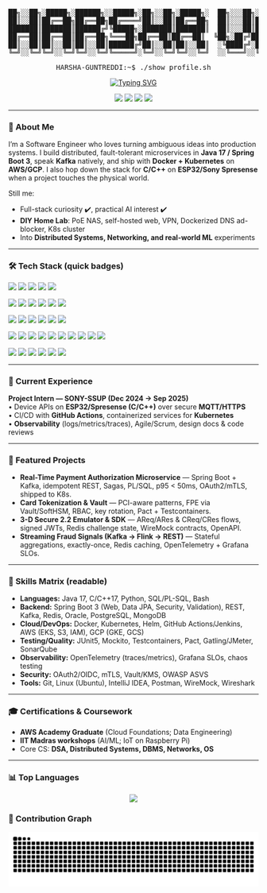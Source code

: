 <div align="center">
<pre>
██╗░░██╗░█████╗░██████╗░░█████╗░██╗░░██╗░█████╗░  ██╗░░░██╗░█████╗░██████╗░██████╗░██╗░░██╗░█████╗░███╗░██╗
██║░░██║██╔══██╗██╔══██╗██╔════╝██║░░██║██╔══██╗  ██║░░░██║██╔══██╗██╔══██╗██╔══██╗██║░░██║██╔══██╗████╗██║
███████║███████║██████╔╝╚█████╗░███████║███████║  ██║░░░██║███████║██████╔╝██║░░██║███████║███████║██╔████║
██╔══██║██╔══██║██╔══██╗╚═══██╗██╔══██║██╔══██║  ╚██╗░██╔╝██╔══██║██╔══██╗██║░░██║██╔══██║██╔══██║██║╚███║
██║░░██║██║░░██║██║░░██║██████╔╝██║░░██║██║░░██║  ░╚████╔╝░██║░░██║██║░░██║██╔══██╗██║░░██║██║░░██║██║░╚██║
╚═╝░░╚═╝╚═╝░░╚═╝╚═╝░░╚═╝╚═════╝░╚═╝░░╚═╝╚═╝░░╚═╝  ░░╚═══╝░░╚═╝░░╚═╝╚═╝░░╚═╝██████╔╝╚═╝░░╚═╝╚═╝░░╚═╝╚═╝░░╚═╝
</pre>

<pre>HARSHA-GUNTREDDI:~$ ./show_profile.sh</pre>

<a href="https://github.com/HarshaGuntreddi">
  <img src="https://readme-typing-svg.herokuapp.com?font=Fira+Code&size=22&pause=1000&color=39FF14&center=true&width=580&lines=Welcome+to+my+Profile...;Backend+Engineer+(Java+17%2FSpring+Boot+3);Distributed+Systems+%26+Streaming+(Kafka%2C+Flink);Home+Lab+%26+Networking+Enthusiast" alt="Typing SVG" />
</a>

<p align="center">
  <a href="https://github.com/HarshaGuntreddi" target="_blank"><img src="https://img.shields.io/badge/GitHub-100000?style=for-the-badge&logo=github&logoColor=white"></a>
  <a href="https://www.linkedin.com/in/harshaguntreddi/" target="_blank"><img src="https://img.shields.io/badge/LinkedIn-0077B5?style=for-the-badge&logo=linkedin&logoColor=white"></a>
  <a href="mailto:harshavguntreddi@gmail.com"><img src="https://img.shields.io/badge/Gmail-D14836?style=for-the-badge&logo=gmail&logoColor=white"></a>
  <a href="https://about-harsha.pages.dev" target="_blank"><img src="https://img.shields.io/badge/Portfolio-0d1117?style=for-the-badge&logo=vercel&logoColor=white"></a>
</p>
</div>

---

### 👋 About Me

I’m a Software Engineer who loves turning ambiguous ideas into production systems. I build distributed, fault-tolerant microservices in **Java 17 / Spring Boot 3**, speak **Kafka** natively, and ship with **Docker + Kubernetes** on **AWS/GCP**. I also hop down the stack for **C/C++** on **ESP32/Sony Spresense** when a project touches the physical world.

Still me:
- Full-stack curiosity ✔️, practical AI interest ✔️
- **DIY Home Lab**: PoE NAS, self-hosted web, VPN, Dockerized DNS ad-blocker, K8s cluster
- Into **Distributed Systems, Networking, and real-world ML** experiments

---

### 🛠️ Tech Stack (quick badges)

<!-- Languages -->
<p>
  <img src="https://img.shields.io/badge/Java_17-ED8B00?style=for-the-badge&logo=openjdk&logoColor=white">
  <img src="https://img.shields.io/badge/C/C%2B%2B-00599C?style=for-the-badge&logo=cplusplus&logoColor=white">
  <img src="https://img.shields.io/badge/Python-3776AB?style=for-the-badge&logo=python&logoColor=white">
  <img src="https://img.shields.io/badge/SQL%2FPLSQL-4479A1?style=for-the-badge&logo=oracle&logoColor=white">
  <img src="https://img.shields.io/badge/Bash-121011?style=for-the-badge&logo=gnu-bash&logoColor=white">
</p>

<!-- Backend & Data -->
<p>
  <img src="https://img.shields.io/badge/Spring_Boot_3-6DB33F?style=for-the-badge&logo=spring&logoColor=white">
  <img src="https://img.shields.io/badge/Kafka-231F20?style=for-the-badge&logo=apachekafka&logoColor=white">
  <img src="https://img.shields.io/badge/Redis-DC382D?style=for-the-badge&logo=redis&logoColor=white">
  <img src="https://img.shields.io/badge/Oracle-F80000?style=for-the-badge&logo=oracle&logoColor=white">
  <img src="https://img.shields.io/badge/PostgreSQL-316192?style=for-the-badge&logo=postgresql&logoColor=white">
  <img src="https://img.shields.io/badge/MongoDB-4ea94b?style=for-the-badge&logo=mongodb&logoColor=white">
</p>

<!-- Cloud & DevOps -->
<p>
  <img src="https://img.shields.io/badge/Docker-2496ED?style=for-the-badge&logo=docker&logoColor=white">
  <img src="https://img.shields.io/badge/Kubernetes-326CE5?style=for-the-badge&logo=kubernetes&logoColor=white">
  <img src="https://img.shields.io/badge/Helm-0F1689?style=for-the-badge&logo=helm&logoColor=white">
  <img src="https://img.shields.io/badge/GitHub_Actions-2671E5?style=for-the-badge&logo=githubactions&logoColor=white">
  <img src="https://img.shields.io/badge/AWS-FF9900?style=for-the-badge&logo=amazonaws&logoColor=white">
  <img src="https://img.shields.io/badge/GCP-4285F4?style=for-the-badge&logo=googlecloud&logoColor=white">
</p>

<!-- Quality, Observability & Security -->
<p>
  <img src="https://img.shields.io/badge/JUnit5-25A162?style=for-the-badge&logo=junit5&logoColor=white">
  <img src="https://img.shields.io/badge/Mockito-000000?style=for-the-badge&logo=java&logoColor=white">
  <img src="https://img.shields.io/badge/Testcontainers-0047BB?style=for-the-badge&logo=docker&logoColor=white">
  <img src="https://img.shields.io/badge/Gatling-FF9E2C?style=for-the-badge&logo=gatling&logoColor=white">
  <img src="https://img.shields.io/badge/OpenAPI-6BA539?style=for-the-badge&logo=openapiinitiative&logoColor=white">
  <img src="https://img.shields.io/badge/OpenTelemetry-000000?style=for-the-badge&logo=opentelemetry&logoColor=white">
  <img src="https://img.shields.io/badge/Grafana-F46800?style=for-the-badge&logo=grafana&logoColor=white">
  <img src="https://img.shields.io/badge/OAuth2%2FOIDC-2C3E50?style=for-the-badge&logo=auth0&logoColor=white">
  <img src="https://img.shields.io/badge/mTLS-2C3E50?style=for-the-badge&logo=letsencrypt&logoColor=white">
  <img src="https://img.shields.io/badge/Vault%2FKMS-000000?style=for-the-badge&logo=vault&logoColor=white">
</p>

<!-- Home Lab, Virtualization & Networking (kept from your original) -->
<p>
  <img src="https://img.shields.io/badge/Proxmox-E57000?style=for-the-badge&logo=proxmox&logoColor=white">
  <img src="https://img.shields.io/badge/TrueNAS-0095D5?style=for-the-badge&logo=truenas&logoColor=white">
  <img src="https://img.shields.io/badge/Ubiquiti-0192F5?style=for-the-badge&logo=ubiquiti&logoColor=white">
  <img src="https://img.shields.io/badge/Plex-E5A00D?style=for-the-badge&logo=plex&logoColor=white">
  <img src="https://img.shields.io/badge/Nginx-009639?style=for-the-badge&logo=nginx&logoColor=white">
  <img src="https://img.shields.io/badge/Raspberry%20Pi-A22846?style=for-the-badge&logo=raspberrypi&logoColor=white">
</p>

---

### 💼 Current Experience

**Project Intern — SONY-SSUP (Dec 2024 → Sep 2025)**  
• Device APIs on **ESP32/Spresense (C/C++)** over secure **MQTT/HTTPS**  
• CI/CD with **GitHub Actions**, containerized services for **Kubernetes**  
• **Observability** (logs/metrics/traces), Agile/Scrum, design docs & code reviews

---

### 🚀 Featured Projects

- **Real-Time Payment Authorization Microservice** — Spring Boot + Kafka, idempotent REST, Sagas, PL/SQL, p95 < 50ms, OAuth2/mTLS, shipped to K8s.  
- **Card Tokenization & Vault** — PCI-aware patterns, FPE via Vault/SoftHSM, RBAC, key rotation, Pact + Testcontainers.  
- **3-D Secure 2.2 Emulator & SDK** — AReq/ARes & CReq/CRes flows, signed JWTs, Redis challenge state, WireMock contracts, OpenAPI.  
- **Streaming Fraud Signals (Kafka → Flink → REST)** — Stateful aggregations, exactly-once, Redis caching, OpenTelemetry + Grafana SLOs.

---

### 🧭 Skills Matrix (readable)

- **Languages:** Java 17, C/C++17, Python, SQL/PL-SQL, Bash  
- **Backend:** Spring Boot 3 (Web, Data JPA, Security, Validation), REST, Kafka, Redis, Oracle, PostgreSQL, MongoDB  
- **Cloud/DevOps:** Docker, Kubernetes, Helm, GitHub Actions/Jenkins, AWS (EKS, S3, IAM), GCP (GKE, GCS)  
- **Testing/Quality:** JUnit5, Mockito, Testcontainers, Pact, Gatling/JMeter, SonarQube  
- **Observability:** OpenTelemetry (traces/metrics), Grafana SLOs, chaos testing  
- **Security:** OAuth2/OIDC, mTLS, Vault/KMS, OWASP ASVS  
- **Tools:** Git, Linux (Ubuntu), IntelliJ IDEA, Postman, WireMock, Wireshark  

---

### 🎓 Certifications & Coursework

- **AWS Academy Graduate** (Cloud Foundations; Data Engineering)  
- **IIT Madras workshops** (AI/ML; IoT on Raspberry Pi)  
- Core CS: **DSA, Distributed Systems, DBMS, Networks, OS**

---

### 📊 Top Languages
<p align="center">
  <img align="center" src="https://github-readme-stats.vercel.app/api/top-langs?username=HarshaGuntreddi&theme=dark&hide_border=true&bg_color=0d1117&title_color=39FF14&text_color=39FF14" />
</p>

### 🐍 Contribution Graph
<p align="center">
  <img src="https://github.com/HarshaGuntreddi/HarshaGuntreddi/blob/output/github-contribution-grid-snake.svg" alt="Snake Animation">
</p>
